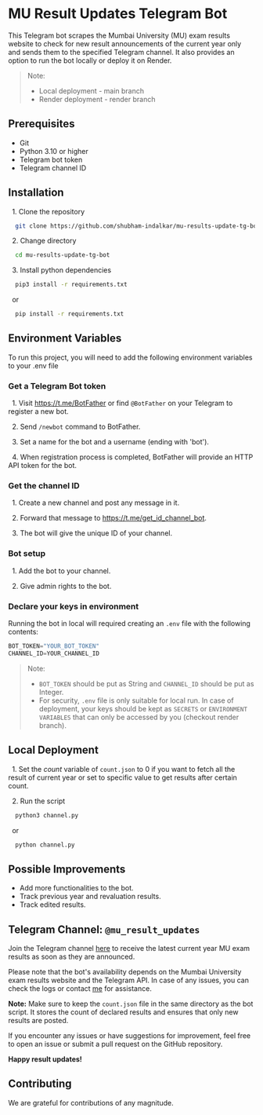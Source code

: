 
# MU Result Updates Telegram Bot

This Telegram bot scrapes the Mumbai University (MU) exam results website to check for new result announcements of the current year only and sends them to the specified Telegram channel. It also provides an option to run the bot locally or deploy it on Render.

> Note:
> - Local deployment - main branch
> - Render deployment - render branch

## Prerequisites

- Git 
- Python 3.10 or higher 
- Telegram bot token
- Telegram channel ID

## Installation

&nbsp; 1. Clone the repository
```bash
  git clone https://github.com/shubham-indalkar/mu-results-update-tg-bot.git
```
&nbsp; 2. Change directory
```bash
  cd mu-results-update-tg-bot
```
&nbsp; 3. Install python dependencies
```bash
  pip3 install -r requirements.txt
```
&nbsp; or
```bash
  pip install -r requirements.txt
```
    
## Environment Variables

To run this project, you will need to add the following environment variables to your .env file

### Get a Telegram Bot token

&nbsp; 1. Visit <https://t.me/BotFather> or find `@BotFather` on your Telegram to register a new bot.

&nbsp; 2. Send `/newbot` command to BotFather.

&nbsp; 3. Set a name for the bot and a username (ending with 'bot').

&nbsp; 4. When registration process is completed, BotFather will provide an HTTP API token for the bot.

### Get the channel ID

&nbsp; 1. Create a new channel and post any message in it.

&nbsp; 2. Forward that message to <https://t.me/get_id_channel_bot>.

&nbsp; 3. The bot will give the unique ID of your channel.

### Bot setup

&nbsp; 1. Add the bot to your channel.

&nbsp; 2. Give admin rights to the bot.


### Declare your keys in environment

Running the bot in local will required creating an `.env` file with the following contents:

```python
BOT_TOKEN="YOUR_BOT_TOKEN"
CHANNEL_ID=YOUR_CHANNEL_ID
```

> Note:
> - `BOT_TOKEN` should be put as String and `CHANNEL_ID` should be put as Integer.
> - For security, `.env` file is only suitable for local run. In case of deployment, your keys should be kept as `SECRETS` or `ENVIRONMENT VARIABLES` that can only be accessed by you (checkout render branch).

## Local Deployment

&nbsp; 1. Set the *count* variable of `count.json` to 0 if you want to fetch all the result of current year or set to specific value to get results after certain count.

&nbsp; 2. Run the script
```bash
  python3 channel.py
```
&nbsp; or
```bash
  python channel.py
```

## Possible Improvements

- Add more functionalities to the bot.
- Track previous year and revaluation results.
- Track edited results.

## Telegram Channel: `@mu_result_updates`

Join the Telegram channel [here](https://t.me/mu_result_updates) to receive the latest current year MU exam results as soon as they are announced.

Please note that the bot's availability depends on the Mumbai University exam results website and the Telegram API. In case of any issues, you can check the logs or contact [me](https://t.me/andrio_official) for assistance.

**Note:** Make sure to keep the `count.json` file in the same directory as the bot script. It stores the count of declared results and ensures that only new results are posted.

If you encounter any issues or have suggestions for improvement, feel free to open an issue or submit a pull request on the GitHub repository.

**Happy result updates!**

## Contributing

We are grateful for contributions of any magnitude.

